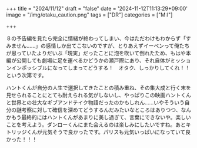 +++
title = "2024/11/12"
draft = "false"
date = '2024-11-12T11:13:29+09:00'
image = "/img/otaku_caution.png"
tags = ["DR"]
categories = ["M:I"]

+++

８の予告編を見たら完全に情緒が終わってしまい、今はただわけもわからず「すみません……」の感情しか出てこないのですが、とりあえずイーベンって俺たちが思っていたよりだいぶ「現実」だったことに泡を吹いて倒れたため、もはや本編が公開しても劇場に足を運べるかどうかの瀬戸際にあり、それ自体がミッションインポッシブルになってしまってどうする！　オタク、しっかりしてくれ！！　という次第です。

ハントくんが自分の人生で選択してきたことの積み重ね、その集大成と行く末を見せられることにとても耐えられる気がしないし、やっぱりこの映画ハントくんと世界との壮大なギブアンドテイク物語だったのかもしれん……いやそういう自分の謎考察に対して確信を深めてどうするんだみたいなところはありつつ、なんかもう最終的にはハントくんがあまりに美し過ぎて、言葉にできないや。楽しいことを考えよう。ダンローくんにまた会えるのは楽しみにしたいですね。あとキトリッジくんが元気そうで良かったです。パリスも元気いっぱいになっていて良かった！！！
